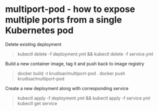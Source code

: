# multiport-pod - how to expose multiple ports from a single Kubernetes pod

Delete existing deployment
> kubectl delete -f deployment.yml && kubectl delete -f service.yml

Build a new container image, tag it and push back to image registry
> docker build -t krudisar/multiport-pod . 
> docker push krudisar/multiport-pod  

Create a new deployment along with corresponding service 
> kubectl apply -f deployment.yml && kubectl apply -f service.yml
> kubectl get service
